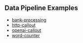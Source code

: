 ## Data Pipeline Examples

* [bank-processing](./bank-processing/)
* [http-callout](./http-callout/)
* [openai-callout](./openai-callout/)
* [word-counter](./word-counter/)
